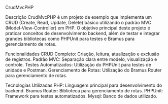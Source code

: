 CrudMvcPHP

Descrição
CrudMvcPHP é um projeto de exemplo que implementa um CRUD (Create, Read, Update, Delete) básico utilizando o padrão MVC (Model-View-Controller) em PHP. O objetivo principal deste projeto é praticar conceitos de desenvolvimento backend, além de testar e integrar grandes bibliotecas como PHPUnit para testes e Bramus para gerenciamento de rotas.

Funcionalidades
CRUD Completo: Criação, leitura, atualização e exclusão de registros.
Padrão MVC: Separação clara entre modelo, visualização e controle.
Testes Automatizados: Utilização do PHPUnit para testes de unidade e Postman.
Gerenciamento de Rotas: Utilização do Bramus Router para gerenciamento de rotas.

Tecnologias Utilizadas
PHP: Linguagem principal para desenvolvimento do backend.
Bramus Router: Biblioteca para gerenciamento de rotas.
PHPUnit: Framework para testes automatizados.
Mysql: Banco de dados utilizado.
